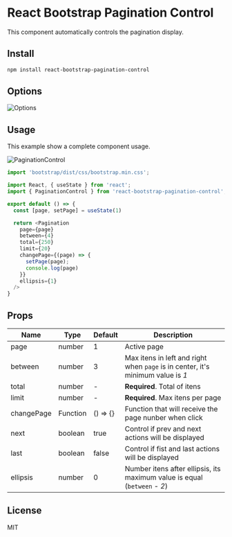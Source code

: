 # React Bootstrap Pagination Control

This component automatically controls the pagination display.

## Install

```bash
npm install react-bootstrap-pagination-control
```

## Options

![Options](https://github.com/victorap93/react-bootstrap-pagination-control/blob/main/attachments/Options.png?raw=true)

## Usage

This example show a complete component usage.

![PaginationControl](https://github.com/victorap93/react-bootstrap-pagination-control/blob/main/attachments/PaginationControl.gif?raw=true)

```typescript
import 'bootstrap/dist/css/bootstrap.min.css';

import React, { useState } from 'react';
import { PaginationControl } from 'react-bootstrap-pagination-control';

export default () => {
  const [page, setPage] = useState(1)

  return <Pagination
    page={page}
    between={4}
    total={250}
    limit={20}
    changePage={(page) => {
      setPage(page); 
      console.log(page)
    }}
    ellipsis={1}
  />
}
```

## Props

| Name       | Type     | Default  | Description                                                                     |
| ---------- | -------- | -------- | ------------------------------------------------------------------------------- |
| page       | number   | 1        | Active page                                                                     |
| between    | number   | 3        | Max itens in left and right when `page` is in center, it's minimum value is *1* |
| total      | number   | -        | **Required**. Total of itens                                                    |
| limit      | number   | -        | **Required**. Max itens per page                                                |
| changePage | Function | () => {} | Function that will receive the page nunber when click                           |
| next       | boolean  | true     | Control if prev and next actions will be displayed                              |
| last       | boolean  | false    | Control if fist and last actions will be displayed                              |
| ellipsis   | number   | 0        | Number itens after ellipsis, its maximum value is equal (`between` - *2*)       |

## License
MIT